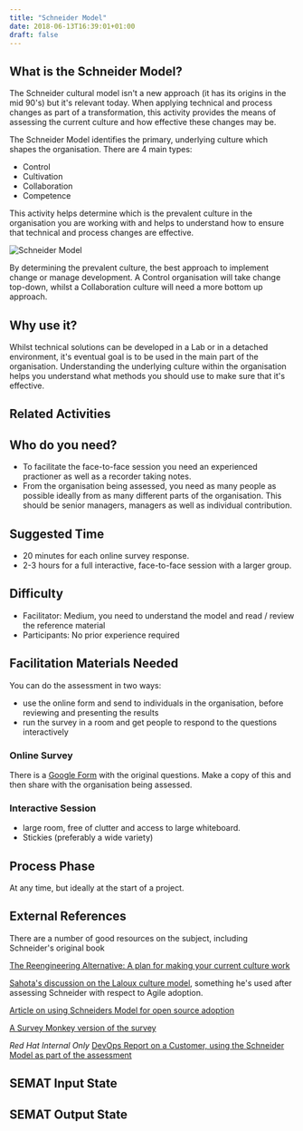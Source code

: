 ```yaml
---
title: "Schneider Model"
date: 2018-06-13T16:39:01+01:00
draft: false
---
```


## What is the Schneider Model?

The Schneider cultural model isn't a new approach (it has its origins in the mid 90's) but it's relevant today. When applying technical and process changes as part of a transformation, this activity provides the means of assessing the current culture and how effective these changes may be.

The Schneider Model identifies the primary, underlying culture which shapes the organisation. There are 4 main types:
- Control
- Cultivation
- Collaboration
- Competence

This activity helps determine which is the prevalent culture in the organisation you are working with and helps to understand how to ensure that technical and process changes are effective.

![Schneider Model](http://agilitrix.com/wp-content/uploads/2011/03/Schneider-Culture-Model.jpg)

By determining the prevalent culture, the best approach to implement change or manage development. A Control organisation will take change top-down, whilst a Collaboration culture will need a more bottom up approach.


## Why use  it?

Whilst technical solutions can be developed in a Lab or in a detached environment, it's eventual goal is to be used in the main part of the organisation. Understanding the underlying culture within the organisation helps you understand what methods you should use to make sure that it's effective.

## Related Activities



## Who do you need?

- To facilitate the face-to-face session you need an experienced practioner as well as a recorder taking notes.
- From the organisation being assessed, you need as many people as possible ideally from as many different parts of the organisation. This should be senior managers, managers as well as individual contribution.


## Suggested Time

- 20 minutes for each online survey response.
- 2-3 hours for a full interactive, face-to-face session with a larger group.


## Difficulty
- Facilitator: Medium, you need to understand the model and read / review the reference material
- Participants: No prior experience required

## Facilitation Materials Needed

You can do the assessment in two ways:
- use the online form and send to individuals in the organisation, before reviewing and presenting the results
- run the survey in a room and get people to respond to the questions interactively

### Online Survey
There is a [Google Form](https://docs.google.com/forms/d/1TsmMdRqpfHjXFsZCOiSxC3S2SFl1Ko5WXnAIfH4a_uU/edit) with the original questions. Make a copy of this and then share with the organisation being assessed.

### Interactive Session
- large room, free of clutter and access to large whiteboard.  
- Stickies (preferably a wide variety)

## Process Phase
At any time, but ideally at the start of a project.

## External References

There are a number of good resources on the subject, including Schneider's original book

[The Reengineering Alternative: A plan for making your current culture work](http://www.amazon.ca/Reengineering-Alternative-William-Schneider/dp/0071359818)

[Sahota's discussion on the Laloux culture model](http://agilitrix.com/2015/01/laloux-culture-model/), something he's used after assessing Schneider with respect to Agile adoption.

[Article on using Schneiders Model for open source adoption](http://www.opensourcearchitects.org/index.php/2018/04/17/understanding-the-organisational-culture-can-it-handle-open-source/)

[A Survey Monkey version of the survey](https://www.surveymonkey.com/r/VVNT5FB)

*Red Hat Internal Only* [DevOps Report on a Customer, using the Schneider Model as part of the assessment](https://docs.google.com/document/d/12KoW5sqjk4MMMqptjHIF-YczdR4iEkE855kZAXIQFGk/edit?usp=sharing)

## SEMAT Input State

## SEMAT Output State
